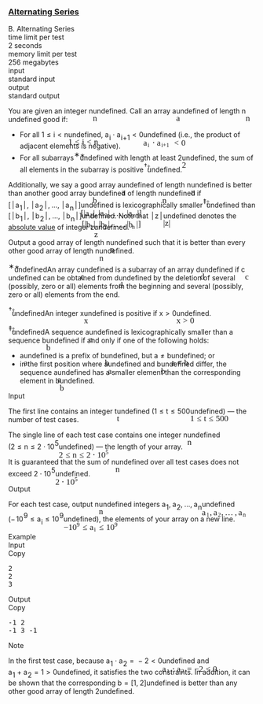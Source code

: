 <h3><a href="https://codeforces.com/contest/2131/problem/B" target="_blank" rel="noopener noreferrer">Alternating Series</a></h3>
<div class="header"><div class="title">B. Alternating Series</div><div class="time-limit"><div class="property-title">time limit per test</div>2 seconds</div><div class="memory-limit"><div class="property-title">memory limit per test</div>256 megabytes</div><div class="input-file input-standard"><div class="property-title">input</div>standard input</div><div class="output-file output-standard"><div class="property-title">output</div>standard output</div></div><div><p>  </p><p>You are given an integer <span class="MathJax_Preview" style="color: inherit;"><span class="MJXp-math" id="MJXp-Span-1"><span class="MJXp-mi MJXp-italic" id="MJXp-Span-2">n</span></span></span><span class="MathJax MathJax_Processed" id="MathJax-Element-1-Frame" tabindex="0" style=""><nobr><span class="math" id="MathJax-Span-1"><span style="display: inline-block; position: relative; width: 0em; height: 0px; font-size: 122%;"><span style="position: absolute;"><span class="mrow" id="MathJax-Span-2"><span class="mi" id="MathJax-Span-3" style="font-family: MathJax_Math-italic;">n</span></span></span></span></span></nobr></span>undefined. Call an array <span class="MathJax_Preview" style="color: inherit;"><span class="MJXp-math" id="MJXp-Span-3"><span class="MJXp-mi MJXp-italic" id="MJXp-Span-4">a</span></span></span><span class="MathJax MathJax_Processed" id="MathJax-Element-2-Frame" tabindex="0" style=""><nobr><span class="math" id="MathJax-Span-4"><span style="display: inline-block; position: relative; width: 0em; height: 0px; font-size: 122%;"><span style="position: absolute;"><span class="mrow" id="MathJax-Span-5"><span class="mi" id="MathJax-Span-6" style="font-family: MathJax_Math-italic;">a</span></span></span></span></span></nobr></span>undefined of length <span class="MathJax_Preview" style="color: inherit;"><span class="MJXp-math" id="MJXp-Span-5"><span class="MJXp-mi MJXp-italic" id="MJXp-Span-6">n</span></span></span><span class="MathJax MathJax_Processed" id="MathJax-Element-3-Frame" tabindex="0" style=""><nobr><span class="math" id="MathJax-Span-7"><span style="display: inline-block; position: relative; width: 0em; height: 0px; font-size: 122%;"><span style="position: absolute;"><span class="mrow" id="MathJax-Span-8"><span class="mi" id="MathJax-Span-9" style="font-family: MathJax_Math-italic;">n</span></span></span></span></span></nobr></span>undefined <span class="tex-font-style-bf">good</span> if:</p><ul> <li> For all <span class="MathJax_Preview" style="color: inherit;"><span class="MJXp-math" id="MJXp-Span-7"><span class="MJXp-mn" id="MJXp-Span-8">1</span><span class="MJXp-mo" id="MJXp-Span-9" style="margin-left: 0.333em; margin-right: 0.333em;">≤</span><span class="MJXp-mi MJXp-italic" id="MJXp-Span-10">i</span><span class="MJXp-mo" id="MJXp-Span-11" style="margin-left: 0.333em; margin-right: 0.333em;">&lt;</span><span class="MJXp-mi MJXp-italic" id="MJXp-Span-12">n</span></span></span><span class="MathJax MathJax_Processed" id="MathJax-Element-4-Frame" tabindex="0" style=""><nobr><span class="math" id="MathJax-Span-10"><span style="display: inline-block; position: relative; width: 0em; height: 0px; font-size: 122%;"><span style="position: absolute;"><span class="mrow" id="MathJax-Span-11"><span class="mn" id="MathJax-Span-12" style="font-family: MathJax_Main;">1</span><span class="mo" id="MathJax-Span-13" style="font-family: MathJax_Main; padding-left: 0.296em;">≤</span><span class="mi" id="MathJax-Span-14" style="font-family: MathJax_Math-italic; padding-left: 0.296em;">i</span><span class="mo" id="MathJax-Span-15" style="font-family: MathJax_Main; padding-left: 0.296em;">&lt;</span><span class="mi" id="MathJax-Span-16" style="font-family: MathJax_Math-italic; padding-left: 0.296em;">n</span></span></span></span></span></nobr></span>undefined, <span class="MathJax_Preview" style="color: inherit;"><span class="MJXp-math" id="MJXp-Span-13"><span class="MJXp-msubsup" id="MJXp-Span-14"><span class="MJXp-mi MJXp-italic" id="MJXp-Span-15" style="margin-right: 0.05em;">a</span><span class="MJXp-mi MJXp-italic MJXp-script" id="MJXp-Span-16" style="vertical-align: -0.4em;">i</span></span><span class="MJXp-mo" id="MJXp-Span-17" style="margin-left: 0.267em; margin-right: 0.267em;">⋅</span><span class="MJXp-msubsup" id="MJXp-Span-18"><span class="MJXp-mi MJXp-italic" id="MJXp-Span-19" style="margin-right: 0.05em;">a</span><span class="MJXp-mrow MJXp-script" id="MJXp-Span-20" style="vertical-align: -0.4em;"><span class="MJXp-mi MJXp-italic" id="MJXp-Span-21">i</span><span class="MJXp-mo" id="MJXp-Span-22">+</span><span class="MJXp-mn" id="MJXp-Span-23">1</span></span></span><span class="MJXp-mo" id="MJXp-Span-24" style="margin-left: 0.333em; margin-right: 0.333em;">&lt;</span><span class="MJXp-mn" id="MJXp-Span-25">0</span></span></span><span class="MathJax MathJax_Processed" id="MathJax-Element-5-Frame" tabindex="0" style=""><nobr><span class="math" id="MathJax-Span-17"><span style="display: inline-block; position: relative; width: 0em; height: 0px; font-size: 122%;"><span style="position: absolute;"><span class="mrow" id="MathJax-Span-18"><span class="msubsup" id="MathJax-Span-19"><span style="display: inline-block; position: relative; width: 0.823em; height: 0px;"><span style="position: absolute; clip: rect(3.34em, 1000.53em, 4.16em, -999.997em); top: -3.978em; left: 0em;"><span class="mi" id="MathJax-Span-20" style="font-family: MathJax_Math-italic;">a</span><span style="display: inline-block; width: 0px; height: 3.984em;"></span></span><span style="position: absolute; top: -3.803em; left: 0.53em;"><span class="mi" id="MathJax-Span-21" style="font-size: 70.7%; font-family: MathJax_Math-italic;">i</span><span style="display: inline-block; width: 0px; height: 3.984em;"></span></span></span></span><span class="mo" id="MathJax-Span-22" style="font-family: MathJax_Main; padding-left: 0.237em;">⋅</span><span class="msubsup" id="MathJax-Span-23" style="padding-left: 0.237em;"><span style="display: inline-block; position: relative; width: 1.759em; height: 0px;"><span style="position: absolute; clip: rect(3.34em, 1000.53em, 4.16em, -999.997em); top: -3.978em; left: 0em;"><span class="mi" id="MathJax-Span-24" style="font-family: MathJax_Math-italic;">a</span><span style="display: inline-block; width: 0px; height: 3.984em;"></span></span><span style="position: absolute; top: -3.803em; left: 0.53em;"><span class="texatom" id="MathJax-Span-25"><span class="mrow" id="MathJax-Span-26"><span class="mi" id="MathJax-Span-27" style="font-size: 70.7%; font-family: MathJax_Math-italic;">i</span><span class="mo" id="MathJax-Span-28" style="font-size: 70.7%; font-family: MathJax_Main;">+</span><span class="mn" id="MathJax-Span-29" style="font-size: 70.7%; font-family: MathJax_Main;">1</span></span></span><span style="display: inline-block; width: 0px; height: 3.984em;"></span></span></span></span><span class="mo" id="MathJax-Span-30" style="font-family: MathJax_Main; padding-left: 0.296em;">&lt;</span><span class="mn" id="MathJax-Span-31" style="font-family: MathJax_Main; padding-left: 0.296em;">0</span></span></span></span></span></nobr></span>undefined (i.e., the product of adjacent elements is negative). </li><li> For all subarrays<span class="MathJax_Preview" style="color: inherit;"><span class="MJXp-math" id="MJXp-Span-26"><span class="MJXp-msubsup" id="MJXp-Span-27"><span class="MJXp-mi" id="MJXp-Span-28" style="margin-right: 0.05em;"></span><span class="MJXp-mrow MJXp-script" id="MJXp-Span-29" style="vertical-align: 0.5em;"><span class="MJXp-mtext" id="MJXp-Span-30">∗</span></span></span></span></span><span class="MathJax MathJax_Processed" id="MathJax-Element-6-Frame" tabindex="0" style=""><nobr><span class="math" id="MathJax-Span-32"><span style="display: inline-block; position: relative; width: 0em; height: 0px; font-size: 122%;"><span style="position: absolute;"><span class="mrow" id="MathJax-Span-33"><span class="msubsup" id="MathJax-Span-34"><span style="display: inline-block; position: relative; width: 0.413em; height: 0px;"><span style="position: absolute; clip: rect(3.809em, 1000em, 4.16em, -999.997em); top: -3.978em; left: 0em;"><span class="mi" id="MathJax-Span-35"></span><span style="display: inline-block; width: 0px; height: 3.984em;"></span></span><span style="position: absolute; top: -4.33em; left: 0em;"><span class="texatom" id="MathJax-Span-36"><span class="mrow" id="MathJax-Span-37"><span class="mtext" id="MathJax-Span-38" style="font-size: 70.7%; font-family: MathJax_Main;">∗</span></span></span><span style="display: inline-block; width: 0px; height: 3.984em;"></span></span></span></span></span></span></span></span></nobr></span>undefined with length at least <span class="MathJax_Preview" style="color: inherit;"><span class="MJXp-math" id="MJXp-Span-31"><span class="MJXp-mn" id="MJXp-Span-32">2</span></span></span><span class="MathJax MathJax_Processed" id="MathJax-Element-7-Frame" tabindex="0" style=""><nobr><span class="math" id="MathJax-Span-39"><span style="display: inline-block; position: relative; width: 0em; height: 0px; font-size: 122%;"><span style="position: absolute;"><span class="mrow" id="MathJax-Span-40"><span class="mn" id="MathJax-Span-41" style="font-family: MathJax_Main;">2</span></span></span></span></span></nobr></span>undefined, the sum of all elements in the subarray is positive<span class="MathJax_Preview" style="color: inherit;"><span class="MJXp-math" id="MJXp-Span-33"><span class="MJXp-msubsup" id="MJXp-Span-34"><span class="MJXp-mi" id="MJXp-Span-35" style="margin-right: 0.05em;"></span><span class="MJXp-mrow MJXp-script" id="MJXp-Span-36" style="vertical-align: 0.5em;"><span class="MJXp-mtext" id="MJXp-Span-37">†</span></span></span></span></span><span class="MathJax MathJax_Processed" id="MathJax-Element-8-Frame" tabindex="0" style=""><nobr><span class="math" id="MathJax-Span-42"><span style="display: inline-block; position: relative; width: 0em; height: 0px; font-size: 122%;"><span style="position: absolute;"><span class="mrow" id="MathJax-Span-43"><span class="msubsup" id="MathJax-Span-44"><span style="display: inline-block; position: relative; width: 0.413em; height: 0px;"><span style="position: absolute; clip: rect(3.809em, 1000em, 4.16em, -999.997em); top: -3.978em; left: 0em;"><span class="mi" id="MathJax-Span-45"></span><span style="display: inline-block; width: 0px; height: 3.984em;"></span></span><span style="position: absolute; top: -4.33em; left: 0em;"><span class="texatom" id="MathJax-Span-46"><span class="mrow" id="MathJax-Span-47"><span class="mtext" id="MathJax-Span-48" style="font-size: 70.7%; font-family: MathJax_Main;">†</span></span></span><span style="display: inline-block; width: 0px; height: 3.984em;"></span></span></span></span></span></span></span></span></nobr></span>undefined. </li></ul><p>Additionally, we say a good array <span class="MathJax_Preview" style="color: inherit;"><span class="MJXp-math" id="MJXp-Span-38"><span class="MJXp-mi MJXp-italic" id="MJXp-Span-39">a</span></span></span><span class="MathJax MathJax_Processed" id="MathJax-Element-9-Frame" tabindex="0" style=""><nobr><span class="math" id="MathJax-Span-49"><span style="display: inline-block; position: relative; width: 0em; height: 0px; font-size: 122%;"><span style="position: absolute;"><span class="mrow" id="MathJax-Span-50"><span class="mi" id="MathJax-Span-51" style="font-family: MathJax_Math-italic;">a</span></span></span></span></span></nobr></span>undefined of length <span class="MathJax_Preview" style="color: inherit;"><span class="MJXp-math" id="MJXp-Span-40"><span class="MJXp-mi MJXp-italic" id="MJXp-Span-41">n</span></span></span><span class="MathJax MathJax_Processed" id="MathJax-Element-10-Frame" tabindex="0" style=""><nobr><span class="math" id="MathJax-Span-52"><span style="display: inline-block; position: relative; width: 0em; height: 0px; font-size: 122%;"><span style="position: absolute;"><span class="mrow" id="MathJax-Span-53"><span class="mi" id="MathJax-Span-54" style="font-family: MathJax_Math-italic;">n</span></span></span></span></span></nobr></span>undefined is <span class="tex-font-style-bf">better</span> than another good array <span class="MathJax_Preview" style="color: inherit;"><span class="MJXp-math" id="MJXp-Span-42"><span class="MJXp-mi MJXp-italic" id="MJXp-Span-43">b</span></span></span><span class="MathJax MathJax_Processed" id="MathJax-Element-11-Frame" tabindex="0" style=""><nobr><span class="math" id="MathJax-Span-55"><span style="display: inline-block; position: relative; width: 0em; height: 0px; font-size: 122%;"><span style="position: absolute;"><span class="mrow" id="MathJax-Span-56"><span class="mi" id="MathJax-Span-57" style="font-family: MathJax_Math-italic;">b</span></span></span></span></span></nobr></span>undefined of length <span class="MathJax_Preview" style="color: inherit;"><span class="MJXp-math" id="MJXp-Span-44"><span class="MJXp-mi MJXp-italic" id="MJXp-Span-45">n</span></span></span><span class="MathJax MathJax_Processed" id="MathJax-Element-12-Frame" tabindex="0" style=""><nobr><span class="math" id="MathJax-Span-58"><span style="display: inline-block; position: relative; width: 0em; height: 0px; font-size: 122%;"><span style="position: absolute;"><span class="mrow" id="MathJax-Span-59"><span class="mi" id="MathJax-Span-60" style="font-family: MathJax_Math-italic;">n</span></span></span></span></span></nobr></span>undefined if <span class="MathJax_Preview" style="color: inherit;"><span class="MJXp-math" id="MJXp-Span-46"><span class="MJXp-mo" id="MJXp-Span-47" style="margin-left: 0em; margin-right: 0em;">[</span><span class="MJXp-mrow" id="MJXp-Span-48"><span class="MJXp-mo" id="MJXp-Span-49" style="margin-left: 0.167em; margin-right: 0.167em;">|</span></span><span class="MJXp-msubsup" id="MJXp-Span-50"><span class="MJXp-mi MJXp-italic" id="MJXp-Span-51" style="margin-right: 0.05em;">a</span><span class="MJXp-mn MJXp-script" id="MJXp-Span-52" style="vertical-align: -0.4em;">1</span></span><span class="MJXp-mrow" id="MJXp-Span-53"><span class="MJXp-mo" id="MJXp-Span-54" style="margin-left: 0.167em; margin-right: 0.167em;">|</span></span><span class="MJXp-mo" id="MJXp-Span-55" style="margin-left: 0em; margin-right: 0.222em;">,</span><span class="MJXp-mrow" id="MJXp-Span-56"><span class="MJXp-mo" id="MJXp-Span-57" style="margin-left: 0.167em; margin-right: 0.167em;">|</span></span><span class="MJXp-msubsup" id="MJXp-Span-58"><span class="MJXp-mi MJXp-italic" id="MJXp-Span-59" style="margin-right: 0.05em;">a</span><span class="MJXp-mn MJXp-script" id="MJXp-Span-60" style="vertical-align: -0.4em;">2</span></span><span class="MJXp-mrow" id="MJXp-Span-61"><span class="MJXp-mo" id="MJXp-Span-62" style="margin-left: 0.167em; margin-right: 0.167em;">|</span></span><span class="MJXp-mo" id="MJXp-Span-63" style="margin-left: 0em; margin-right: 0.222em;">,</span><span class="MJXp-mo" id="MJXp-Span-64" style="margin-left: 0em; margin-right: 0em;">…</span><span class="MJXp-mo" id="MJXp-Span-65" style="margin-left: 0em; margin-right: 0.222em;">,</span><span class="MJXp-mrow" id="MJXp-Span-66"><span class="MJXp-mo" id="MJXp-Span-67" style="margin-left: 0.167em; margin-right: 0.167em;">|</span></span><span class="MJXp-msubsup" id="MJXp-Span-68"><span class="MJXp-mi MJXp-italic" id="MJXp-Span-69" style="margin-right: 0.05em;">a</span><span class="MJXp-mi MJXp-italic MJXp-script" id="MJXp-Span-70" style="vertical-align: -0.4em;">n</span></span><span class="MJXp-mrow" id="MJXp-Span-71"><span class="MJXp-mo" id="MJXp-Span-72" style="margin-left: 0.167em; margin-right: 0.167em;">|</span></span><span class="MJXp-mo" id="MJXp-Span-73" style="margin-left: 0em; margin-right: 0em;">]</span></span></span><span class="MathJax MathJax_Processed" id="MathJax-Element-13-Frame" tabindex="0" style=""><nobr><span class="math" id="MathJax-Span-61"><span style="display: inline-block; position: relative; width: 0em; height: 0px; font-size: 122%;"><span style="position: absolute;"><span class="mrow" id="MathJax-Span-62"><span class="mo" id="MathJax-Span-63" style="font-family: MathJax_Main;">[</span><span class="texatom" id="MathJax-Span-64"><span class="mrow" id="MathJax-Span-65"><span class="mo" id="MathJax-Span-66" style="font-family: MathJax_Main;">|</span></span></span><span class="msubsup" id="MathJax-Span-67"><span style="display: inline-block; position: relative; width: 0.94em; height: 0px;"><span style="position: absolute; clip: rect(3.34em, 1000.53em, 4.16em, -999.997em); top: -3.978em; left: 0em;"><span class="mi" id="MathJax-Span-68" style="font-family: MathJax_Math-italic;">a</span><span style="display: inline-block; width: 0px; height: 3.984em;"></span></span><span style="position: absolute; top: -3.803em; left: 0.53em;"><span class="mn" id="MathJax-Span-69" style="font-size: 70.7%; font-family: MathJax_Main;">1</span><span style="display: inline-block; width: 0px; height: 3.984em;"></span></span></span></span><span class="texatom" id="MathJax-Span-70"><span class="mrow" id="MathJax-Span-71"><span class="mo" id="MathJax-Span-72" style="font-family: MathJax_Main;">|</span></span></span><span class="mo" id="MathJax-Span-73" style="font-family: MathJax_Main;">,</span><span class="texatom" id="MathJax-Span-74" style="padding-left: 0.179em;"><span class="mrow" id="MathJax-Span-75"><span class="mo" id="MathJax-Span-76" style="font-family: MathJax_Main;">|</span></span></span><span class="msubsup" id="MathJax-Span-77"><span style="display: inline-block; position: relative; width: 0.94em; height: 0px;"><span style="position: absolute; clip: rect(3.34em, 1000.53em, 4.16em, -999.997em); top: -3.978em; left: 0em;"><span class="mi" id="MathJax-Span-78" style="font-family: MathJax_Math-italic;">a</span><span style="display: inline-block; width: 0px; height: 3.984em;"></span></span><span style="position: absolute; top: -3.803em; left: 0.53em;"><span class="mn" id="MathJax-Span-79" style="font-size: 70.7%; font-family: MathJax_Main;">2</span><span style="display: inline-block; width: 0px; height: 3.984em;"></span></span></span></span><span class="texatom" id="MathJax-Span-80"><span class="mrow" id="MathJax-Span-81"><span class="mo" id="MathJax-Span-82" style="font-family: MathJax_Main;">|</span></span></span><span class="mo" id="MathJax-Span-83" style="font-family: MathJax_Main;">,</span><span class="mo" id="MathJax-Span-84" style="font-family: MathJax_Main; padding-left: 0.179em;">…</span><span class="mo" id="MathJax-Span-85" style="font-family: MathJax_Main; padding-left: 0.179em;">,</span><span class="texatom" id="MathJax-Span-86" style="padding-left: 0.179em;"><span class="mrow" id="MathJax-Span-87"><span class="mo" id="MathJax-Span-88" style="font-family: MathJax_Main;">|</span></span></span><span class="msubsup" id="MathJax-Span-89"><span style="display: inline-block; position: relative; width: 1.057em; height: 0px;"><span style="position: absolute; clip: rect(3.34em, 1000.53em, 4.16em, -999.997em); top: -3.978em; left: 0em;"><span class="mi" id="MathJax-Span-90" style="font-family: MathJax_Math-italic;">a</span><span style="display: inline-block; width: 0px; height: 3.984em;"></span></span><span style="position: absolute; top: -3.803em; left: 0.53em;"><span class="mi" id="MathJax-Span-91" style="font-size: 70.7%; font-family: MathJax_Math-italic;">n</span><span style="display: inline-block; width: 0px; height: 3.984em;"></span></span></span></span><span class="texatom" id="MathJax-Span-92"><span class="mrow" id="MathJax-Span-93"><span class="mo" id="MathJax-Span-94" style="font-family: MathJax_Main;">|</span></span></span><span class="mo" id="MathJax-Span-95" style="font-family: MathJax_Main;">]</span></span></span></span></span></nobr></span>undefined is lexicographically smaller<span class="MathJax_Preview" style="color: inherit;"><span class="MJXp-math" id="MJXp-Span-74"><span class="MJXp-msubsup" id="MJXp-Span-75"><span class="MJXp-mi" id="MJXp-Span-76" style="margin-right: 0.05em;"></span><span class="MJXp-mrow MJXp-script" id="MJXp-Span-77" style="vertical-align: 0.5em;"><span class="MJXp-mtext" id="MJXp-Span-78">‡</span></span></span></span></span><span class="MathJax MathJax_Processed" id="MathJax-Element-14-Frame" tabindex="0" style=""><nobr><span class="math" id="MathJax-Span-96"><span style="display: inline-block; position: relative; width: 0em; height: 0px; font-size: 122%;"><span style="position: absolute;"><span class="mrow" id="MathJax-Span-97"><span class="msubsup" id="MathJax-Span-98"><span style="display: inline-block; position: relative; width: 0.413em; height: 0px;"><span style="position: absolute; clip: rect(3.809em, 1000em, 4.16em, -999.997em); top: -3.978em; left: 0em;"><span class="mi" id="MathJax-Span-99"></span><span style="display: inline-block; width: 0px; height: 3.984em;"></span></span><span style="position: absolute; top: -4.33em; left: 0em;"><span class="texatom" id="MathJax-Span-100"><span class="mrow" id="MathJax-Span-101"><span class="mtext" id="MathJax-Span-102" style="font-size: 70.7%; font-family: MathJax_Main;">‡</span></span></span><span style="display: inline-block; width: 0px; height: 3.984em;"></span></span></span></span></span></span></span></span></nobr></span>undefined than <span class="MathJax_Preview" style="color: inherit;"><span class="MJXp-math" id="MJXp-Span-79"><span class="MJXp-mo" id="MJXp-Span-80" style="margin-left: 0em; margin-right: 0em;">[</span><span class="MJXp-mrow" id="MJXp-Span-81"><span class="MJXp-mo" id="MJXp-Span-82" style="margin-left: 0.167em; margin-right: 0.167em;">|</span></span><span class="MJXp-msubsup" id="MJXp-Span-83"><span class="MJXp-mi MJXp-italic" id="MJXp-Span-84" style="margin-right: 0.05em;">b</span><span class="MJXp-mn MJXp-script" id="MJXp-Span-85" style="vertical-align: -0.4em;">1</span></span><span class="MJXp-mrow" id="MJXp-Span-86"><span class="MJXp-mo" id="MJXp-Span-87" style="margin-left: 0.167em; margin-right: 0.167em;">|</span></span><span class="MJXp-mo" id="MJXp-Span-88" style="margin-left: 0em; margin-right: 0.222em;">,</span><span class="MJXp-mrow" id="MJXp-Span-89"><span class="MJXp-mo" id="MJXp-Span-90" style="margin-left: 0.167em; margin-right: 0.167em;">|</span></span><span class="MJXp-msubsup" id="MJXp-Span-91"><span class="MJXp-mi MJXp-italic" id="MJXp-Span-92" style="margin-right: 0.05em;">b</span><span class="MJXp-mn MJXp-script" id="MJXp-Span-93" style="vertical-align: -0.4em;">2</span></span><span class="MJXp-mrow" id="MJXp-Span-94"><span class="MJXp-mo" id="MJXp-Span-95" style="margin-left: 0.167em; margin-right: 0.167em;">|</span></span><span class="MJXp-mo" id="MJXp-Span-96" style="margin-left: 0em; margin-right: 0.222em;">,</span><span class="MJXp-mo" id="MJXp-Span-97" style="margin-left: 0em; margin-right: 0em;">…</span><span class="MJXp-mo" id="MJXp-Span-98" style="margin-left: 0em; margin-right: 0.222em;">,</span><span class="MJXp-mrow" id="MJXp-Span-99"><span class="MJXp-mo" id="MJXp-Span-100" style="margin-left: 0.167em; margin-right: 0.167em;">|</span></span><span class="MJXp-msubsup" id="MJXp-Span-101"><span class="MJXp-mi MJXp-italic" id="MJXp-Span-102" style="margin-right: 0.05em;">b</span><span class="MJXp-mi MJXp-italic MJXp-script" id="MJXp-Span-103" style="vertical-align: -0.4em;">n</span></span><span class="MJXp-mrow" id="MJXp-Span-104"><span class="MJXp-mo" id="MJXp-Span-105" style="margin-left: 0.167em; margin-right: 0.167em;">|</span></span><span class="MJXp-mo" id="MJXp-Span-106" style="margin-left: 0em; margin-right: 0em;">]</span></span></span><span class="MathJax MathJax_Processed" id="MathJax-Element-15-Frame" tabindex="0" style=""><nobr><span class="math" id="MathJax-Span-103"><span style="display: inline-block; position: relative; width: 0em; height: 0px; font-size: 122%;"><span style="position: absolute;"><span class="mrow" id="MathJax-Span-104"><span class="mo" id="MathJax-Span-105" style="font-family: MathJax_Main;">[</span><span class="texatom" id="MathJax-Span-106"><span class="mrow" id="MathJax-Span-107"><span class="mo" id="MathJax-Span-108" style="font-family: MathJax_Main;">|</span></span></span><span class="msubsup" id="MathJax-Span-109"><span style="display: inline-block; position: relative; width: 0.881em; height: 0px;"><span style="position: absolute; clip: rect(3.106em, 1000.41em, 4.16em, -999.997em); top: -3.978em; left: 0em;"><span class="mi" id="MathJax-Span-110" style="font-family: MathJax_Math-italic;">b</span><span style="display: inline-block; width: 0px; height: 3.984em;"></span></span><span style="position: absolute; top: -3.803em; left: 0.413em;"><span class="mn" id="MathJax-Span-111" style="font-size: 70.7%; font-family: MathJax_Main;">1</span><span style="display: inline-block; width: 0px; height: 3.984em;"></span></span></span></span><span class="texatom" id="MathJax-Span-112"><span class="mrow" id="MathJax-Span-113"><span class="mo" id="MathJax-Span-114" style="font-family: MathJax_Main;">|</span></span></span><span class="mo" id="MathJax-Span-115" style="font-family: MathJax_Main;">,</span><span class="texatom" id="MathJax-Span-116" style="padding-left: 0.179em;"><span class="mrow" id="MathJax-Span-117"><span class="mo" id="MathJax-Span-118" style="font-family: MathJax_Main;">|</span></span></span><span class="msubsup" id="MathJax-Span-119"><span style="display: inline-block; position: relative; width: 0.881em; height: 0px;"><span style="position: absolute; clip: rect(3.106em, 1000.41em, 4.16em, -999.997em); top: -3.978em; left: 0em;"><span class="mi" id="MathJax-Span-120" style="font-family: MathJax_Math-italic;">b</span><span style="display: inline-block; width: 0px; height: 3.984em;"></span></span><span style="position: absolute; top: -3.803em; left: 0.413em;"><span class="mn" id="MathJax-Span-121" style="font-size: 70.7%; font-family: MathJax_Main;">2</span><span style="display: inline-block; width: 0px; height: 3.984em;"></span></span></span></span><span class="texatom" id="MathJax-Span-122"><span class="mrow" id="MathJax-Span-123"><span class="mo" id="MathJax-Span-124" style="font-family: MathJax_Main;">|</span></span></span><span class="mo" id="MathJax-Span-125" style="font-family: MathJax_Main;">,</span><span class="mo" id="MathJax-Span-126" style="font-family: MathJax_Main; padding-left: 0.179em;">…</span><span class="mo" id="MathJax-Span-127" style="font-family: MathJax_Main; padding-left: 0.179em;">,</span><span class="texatom" id="MathJax-Span-128" style="padding-left: 0.179em;"><span class="mrow" id="MathJax-Span-129"><span class="mo" id="MathJax-Span-130" style="font-family: MathJax_Main;">|</span></span></span><span class="msubsup" id="MathJax-Span-131"><span style="display: inline-block; position: relative; width: 0.94em; height: 0px;"><span style="position: absolute; clip: rect(3.106em, 1000.41em, 4.16em, -999.997em); top: -3.978em; left: 0em;"><span class="mi" id="MathJax-Span-132" style="font-family: MathJax_Math-italic;">b</span><span style="display: inline-block; width: 0px; height: 3.984em;"></span></span><span style="position: absolute; top: -3.803em; left: 0.413em;"><span class="mi" id="MathJax-Span-133" style="font-size: 70.7%; font-family: MathJax_Math-italic;">n</span><span style="display: inline-block; width: 0px; height: 3.984em;"></span></span></span></span><span class="texatom" id="MathJax-Span-134"><span class="mrow" id="MathJax-Span-135"><span class="mo" id="MathJax-Span-136" style="font-family: MathJax_Main;">|</span></span></span><span class="mo" id="MathJax-Span-137" style="font-family: MathJax_Main;">]</span></span></span></span></span></nobr></span>undefined. Note that <span class="MathJax_Preview" style="color: inherit;"><span class="MJXp-math" id="MJXp-Span-107"><span class="MJXp-mrow" id="MJXp-Span-108"><span class="MJXp-mo" id="MJXp-Span-109" style="margin-left: 0.167em; margin-right: 0.167em;">|</span></span><span class="MJXp-mi MJXp-italic" id="MJXp-Span-110">z</span><span class="MJXp-mrow" id="MJXp-Span-111"><span class="MJXp-mo" id="MJXp-Span-112" style="margin-left: 0.167em; margin-right: 0.167em;">|</span></span></span></span><span class="MathJax MathJax_Processed" id="MathJax-Element-16-Frame" tabindex="0" style=""><nobr><span class="math" id="MathJax-Span-138"><span style="display: inline-block; position: relative; width: 0em; height: 0px; font-size: 122%;"><span style="position: absolute;"><span class="mrow" id="MathJax-Span-139"><span class="texatom" id="MathJax-Span-140"><span class="mrow" id="MathJax-Span-141"><span class="mo" id="MathJax-Span-142" style="font-family: MathJax_Main;">|</span></span></span><span class="mi" id="MathJax-Span-143" style="font-family: MathJax_Math-italic;">z<span style="display: inline-block; overflow: hidden; height: 1px; width: 0.003em;"></span></span><span class="texatom" id="MathJax-Span-144"><span class="mrow" id="MathJax-Span-145"><span class="mo" id="MathJax-Span-146" style="font-family: MathJax_Main;">|</span></span></span></span></span></span></span></nobr></span>undefined denotes the <a href="https://en.wikipedia.org/wiki/Absolute_value">absolute value</a> of integer <span class="MathJax_Preview" style="color: inherit;"><span class="MJXp-math" id="MJXp-Span-113"><span class="MJXp-mi MJXp-italic" id="MJXp-Span-114">z</span></span></span><span class="MathJax MathJax_Processed" id="MathJax-Element-17-Frame" tabindex="0" style=""><nobr><span class="math" id="MathJax-Span-147"><span style="display: inline-block; position: relative; width: 0em; height: 0px; font-size: 122%;"><span style="position: absolute;"><span class="mrow" id="MathJax-Span-148"><span class="mi" id="MathJax-Span-149" style="font-family: MathJax_Math-italic;">z<span style="display: inline-block; overflow: hidden; height: 1px; width: 0.003em;"></span></span></span></span></span></span></nobr></span>undefined.</p><p>Output a good array of length <span class="MathJax_Preview" style="color: inherit;"><span class="MJXp-math" id="MJXp-Span-115"><span class="MJXp-mi MJXp-italic" id="MJXp-Span-116">n</span></span></span><span class="MathJax MathJax_Processed" id="MathJax-Element-18-Frame" tabindex="0" style=""><nobr><span class="math" id="MathJax-Span-150"><span style="display: inline-block; position: relative; width: 0em; height: 0px; font-size: 122%;"><span style="position: absolute;"><span class="mrow" id="MathJax-Span-151"><span class="mi" id="MathJax-Span-152" style="font-family: MathJax_Math-italic;">n</span></span></span></span></span></nobr></span>undefined such that it is better than every other good array of length <span class="MathJax_Preview" style="color: inherit;"><span class="MJXp-math" id="MJXp-Span-117"><span class="MJXp-mi MJXp-italic" id="MJXp-Span-118">n</span></span></span><span class="MathJax MathJax_Processed" id="MathJax-Element-19-Frame" tabindex="0" style=""><nobr><span class="math" id="MathJax-Span-153"><span style="display: inline-block; position: relative; width: 0em; height: 0px; font-size: 122%;"><span style="position: absolute;"><span class="mrow" id="MathJax-Span-154"><span class="mi" id="MathJax-Span-155" style="font-family: MathJax_Math-italic;">n</span></span></span></span></span></nobr></span>undefined.</p><div class="statement-footnote"><p><span class="MathJax_Preview" style="color: inherit;"><span class="MJXp-math" id="MJXp-Span-119"><span class="MJXp-msubsup" id="MJXp-Span-120"><span class="MJXp-mi" id="MJXp-Span-121" style="margin-right: 0.05em;"></span><span class="MJXp-mrow MJXp-script" id="MJXp-Span-122" style="vertical-align: 0.5em;"><span class="MJXp-mtext" id="MJXp-Span-123">∗</span></span></span></span></span><span class="MathJax MathJax_Processed" id="MathJax-Element-20-Frame" tabindex="0" style=""><nobr><span class="math" id="MathJax-Span-156"><span style="display: inline-block; position: relative; width: 0em; height: 0px; font-size: 122%;"><span style="position: absolute;"><span class="mrow" id="MathJax-Span-157"><span class="msubsup" id="MathJax-Span-158"><span style="display: inline-block; position: relative; width: 0.417em; height: 0px;"><span style="position: absolute; clip: rect(3.792em, 1000em, 4.205em, -999.997em); top: -3.992em; left: 0em;"><span class="mi" id="MathJax-Span-159"></span><span style="display: inline-block; width: 0px; height: 3.998em;"></span></span><span style="position: absolute; top: -4.336em; left: 0em;"><span class="texatom" id="MathJax-Span-160"><span class="mrow" id="MathJax-Span-161"><span class="mtext" id="MathJax-Span-162" style="font-size: 70.7%; font-family: MathJax_Main;">∗</span></span></span><span style="display: inline-block; width: 0px; height: 3.998em;"></span></span></span></span></span></span></span></span></nobr></span>undefinedAn array <span class="MathJax_Preview" style="color: inherit;"><span class="MJXp-math" id="MJXp-Span-124"><span class="MJXp-mi MJXp-italic" id="MJXp-Span-125">c</span></span></span><span class="MathJax MathJax_Processed" id="MathJax-Element-21-Frame" tabindex="0" style=""><nobr><span class="math" id="MathJax-Span-163"><span style="display: inline-block; position: relative; width: 0em; height: 0px; font-size: 122%;"><span style="position: absolute;"><span class="mrow" id="MathJax-Span-164"><span class="mi" id="MathJax-Span-165" style="font-family: MathJax_Math-italic;">c</span></span></span></span></span></nobr></span>undefined is a subarray of an array <span class="MathJax_Preview" style="color: inherit;"><span class="MJXp-math" id="MJXp-Span-126"><span class="MJXp-mi MJXp-italic" id="MJXp-Span-127">d</span></span></span><span class="MathJax MathJax_Processed" id="MathJax-Element-22-Frame" tabindex="0" style=""><nobr><span class="math" id="MathJax-Span-166"><span style="display: inline-block; position: relative; width: 0em; height: 0px; font-size: 122%;"><span style="position: absolute;"><span class="mrow" id="MathJax-Span-167"><span class="mi" id="MathJax-Span-168" style="font-family: MathJax_Math-italic;">d<span style="display: inline-block; overflow: hidden; height: 1px; width: 0.003em;"></span></span></span></span></span></span></nobr></span>undefined if <span class="MathJax_Preview" style="color: inherit;"><span class="MJXp-math" id="MJXp-Span-128"><span class="MJXp-mi MJXp-italic" id="MJXp-Span-129">c</span></span></span><span class="MathJax MathJax_Processed" id="MathJax-Element-23-Frame" tabindex="0" style=""><nobr><span class="math" id="MathJax-Span-169"><span style="display: inline-block; position: relative; width: 0em; height: 0px; font-size: 122%;"><span style="position: absolute;"><span class="mrow" id="MathJax-Span-170"><span class="mi" id="MathJax-Span-171" style="font-family: MathJax_Math-italic;">c</span></span></span></span></span></nobr></span>undefined can be obtained from <span class="MathJax_Preview" style="color: inherit;"><span class="MJXp-math" id="MJXp-Span-130"><span class="MJXp-mi MJXp-italic" id="MJXp-Span-131">d</span></span></span><span class="MathJax MathJax_Processed" id="MathJax-Element-24-Frame" tabindex="0" style=""><nobr><span class="math" id="MathJax-Span-172"><span style="display: inline-block; position: relative; width: 0em; height: 0px; font-size: 122%;"><span style="position: absolute;"><span class="mrow" id="MathJax-Span-173"><span class="mi" id="MathJax-Span-174" style="font-family: MathJax_Math-italic;">d<span style="display: inline-block; overflow: hidden; height: 1px; width: 0.003em;"></span></span></span></span></span></span></nobr></span>undefined by the deletion of several (possibly, zero or all) elements from the beginning and several (possibly, zero or all) elements from the end. </p><p><span class="MathJax_Preview" style="color: inherit;"><span class="MJXp-math" id="MJXp-Span-132"><span class="MJXp-msubsup" id="MJXp-Span-133"><span class="MJXp-mi" id="MJXp-Span-134" style="margin-right: 0.05em;"></span><span class="MJXp-mrow MJXp-script" id="MJXp-Span-135" style="vertical-align: 0.5em;"><span class="MJXp-mtext" id="MJXp-Span-136">†</span></span></span></span></span><span class="MathJax MathJax_Processed" id="MathJax-Element-25-Frame" tabindex="0" style=""><nobr><span class="math" id="MathJax-Span-175"><span style="display: inline-block; position: relative; width: 0em; height: 0px; font-size: 122%;"><span style="position: absolute;"><span class="mrow" id="MathJax-Span-176"><span class="msubsup" id="MathJax-Span-177"><span style="display: inline-block; position: relative; width: 0.417em; height: 0px;"><span style="position: absolute; clip: rect(3.792em, 1000em, 4.205em, -999.997em); top: -3.992em; left: 0em;"><span class="mi" id="MathJax-Span-178"></span><span style="display: inline-block; width: 0px; height: 3.998em;"></span></span><span style="position: absolute; top: -4.336em; left: 0em;"><span class="texatom" id="MathJax-Span-179"><span class="mrow" id="MathJax-Span-180"><span class="mtext" id="MathJax-Span-181" style="font-size: 70.7%; font-family: MathJax_Main;">†</span></span></span><span style="display: inline-block; width: 0px; height: 3.998em;"></span></span></span></span></span></span></span></span></nobr></span>undefinedAn integer <span class="MathJax_Preview" style="color: inherit;"><span class="MJXp-math" id="MJXp-Span-137"><span class="MJXp-mi MJXp-italic" id="MJXp-Span-138">x</span></span></span><span class="MathJax MathJax_Processed" id="MathJax-Element-26-Frame" tabindex="0" style=""><nobr><span class="math" id="MathJax-Span-182"><span style="display: inline-block; position: relative; width: 0em; height: 0px; font-size: 122%;"><span style="position: absolute;"><span class="mrow" id="MathJax-Span-183"><span class="mi" id="MathJax-Span-184" style="font-family: MathJax_Math-italic;">x</span></span></span></span></span></nobr></span>undefined is positive if <span class="MathJax_Preview" style="color: inherit;"><span class="MJXp-math" id="MJXp-Span-139"><span class="MJXp-mi MJXp-italic" id="MJXp-Span-140">x</span><span class="MJXp-mo" id="MJXp-Span-141" style="margin-left: 0.333em; margin-right: 0.333em;">&gt;</span><span class="MJXp-mn" id="MJXp-Span-142">0</span></span></span><span class="MathJax MathJax_Processed" id="MathJax-Element-27-Frame" tabindex="0" style=""><nobr><span class="math" id="MathJax-Span-185"><span style="display: inline-block; position: relative; width: 0em; height: 0px; font-size: 122%;"><span style="position: absolute;"><span class="mrow" id="MathJax-Span-186"><span class="mi" id="MathJax-Span-187" style="font-family: MathJax_Math-italic;">x</span><span class="mo" id="MathJax-Span-188" style="font-family: MathJax_Main; padding-left: 0.279em;">&gt;</span><span class="mn" id="MathJax-Span-189" style="font-family: MathJax_Main; padding-left: 0.279em;">0</span></span></span></span></span></nobr></span>undefined.</p><p><span class="MathJax_Preview" style="color: inherit;"><span class="MJXp-math" id="MJXp-Span-143"><span class="MJXp-msubsup" id="MJXp-Span-144"><span class="MJXp-mi" id="MJXp-Span-145" style="margin-right: 0.05em;"></span><span class="MJXp-mrow MJXp-script" id="MJXp-Span-146" style="vertical-align: 0.5em;"><span class="MJXp-mtext" id="MJXp-Span-147">‡</span></span></span></span></span><span class="MathJax MathJax_Processed" id="MathJax-Element-28-Frame" tabindex="0" style=""><nobr><span class="math" id="MathJax-Span-190"><span style="display: inline-block; position: relative; width: 0em; height: 0px; font-size: 122%;"><span style="position: absolute;"><span class="mrow" id="MathJax-Span-191"><span class="msubsup" id="MathJax-Span-192"><span style="display: inline-block; position: relative; width: 0.417em; height: 0px;"><span style="position: absolute; clip: rect(3.792em, 1000em, 4.205em, -999.997em); top: -3.992em; left: 0em;"><span class="mi" id="MathJax-Span-193"></span><span style="display: inline-block; width: 0px; height: 3.998em;"></span></span><span style="position: absolute; top: -4.336em; left: 0em;"><span class="texatom" id="MathJax-Span-194"><span class="mrow" id="MathJax-Span-195"><span class="mtext" id="MathJax-Span-196" style="font-size: 70.7%; font-family: MathJax_Main;">‡</span></span></span><span style="display: inline-block; width: 0px; height: 3.998em;"></span></span></span></span></span></span></span></span></nobr></span>undefinedA sequence <span class="MathJax_Preview" style="color: inherit;"><span class="MJXp-math" id="MJXp-Span-148"><span class="MJXp-mi MJXp-italic" id="MJXp-Span-149">a</span></span></span><span class="MathJax MathJax_Processed" id="MathJax-Element-29-Frame" tabindex="0" style=""><nobr><span class="math" id="MathJax-Span-197"><span style="display: inline-block; position: relative; width: 0em; height: 0px; font-size: 122%;"><span style="position: absolute;"><span class="mrow" id="MathJax-Span-198"><span class="mi" id="MathJax-Span-199" style="font-family: MathJax_Math-italic;">a</span></span></span></span></span></nobr></span>undefined is lexicographically smaller than a sequence <span class="MathJax_Preview" style="color: inherit;"><span class="MJXp-math" id="MJXp-Span-150"><span class="MJXp-mi MJXp-italic" id="MJXp-Span-151">b</span></span></span><span class="MathJax MathJax_Processed" id="MathJax-Element-30-Frame" tabindex="0" style=""><nobr><span class="math" id="MathJax-Span-200"><span style="display: inline-block; position: relative; width: 0em; height: 0px; font-size: 122%;"><span style="position: absolute;"><span class="mrow" id="MathJax-Span-201"><span class="mi" id="MathJax-Span-202" style="font-family: MathJax_Math-italic;">b</span></span></span></span></span></nobr></span>undefined if and only if one of the following holds: </p><ul> <li> <span class="MathJax_Preview" style="color: inherit;"><span class="MJXp-math" id="MJXp-Span-152"><span class="MJXp-mi MJXp-italic" id="MJXp-Span-153">a</span></span></span><span class="MathJax MathJax_Processed" id="MathJax-Element-31-Frame" tabindex="0" style=""><nobr><span class="math" id="MathJax-Span-203"><span style="display: inline-block; position: relative; width: 0em; height: 0px; font-size: 122%;"><span style="position: absolute;"><span class="mrow" id="MathJax-Span-204"><span class="mi" id="MathJax-Span-205" style="font-family: MathJax_Math-italic;">a</span></span></span></span></span></nobr></span>undefined is a prefix of <span class="MathJax_Preview" style="color: inherit;"><span class="MJXp-math" id="MJXp-Span-154"><span class="MJXp-mi MJXp-italic" id="MJXp-Span-155">b</span></span></span><span class="MathJax MathJax_Processed" id="MathJax-Element-32-Frame" tabindex="0" style=""><nobr><span class="math" id="MathJax-Span-206"><span style="display: inline-block; position: relative; width: 0em; height: 0px; font-size: 122%;"><span style="position: absolute;"><span class="mrow" id="MathJax-Span-207"><span class="mi" id="MathJax-Span-208" style="font-family: MathJax_Math-italic;">b</span></span></span></span></span></nobr></span>undefined, but <span class="MathJax_Preview" style="color: inherit;"><span class="MJXp-math" id="MJXp-Span-156"><span class="MJXp-mi MJXp-italic" id="MJXp-Span-157">a</span><span class="MJXp-mo" id="MJXp-Span-158" style="margin-left: 0.333em; margin-right: 0.333em;">≠</span><span class="MJXp-mi MJXp-italic" id="MJXp-Span-159">b</span></span></span><span class="MathJax MathJax_Processed" id="MathJax-Element-33-Frame" tabindex="0" style=""><nobr><span class="math" id="MathJax-Span-209"><span style="display: inline-block; position: relative; width: 0em; height: 0px; font-size: 122%;"><span style="position: absolute;"><span class="mrow" id="MathJax-Span-210"><span class="mi" id="MathJax-Span-211" style="font-family: MathJax_Math-italic;">a</span><span class="mo" id="MathJax-Span-212" style="font-family: MathJax_Main; padding-left: 0.279em;">≠</span><span class="mi" id="MathJax-Span-213" style="font-family: MathJax_Math-italic; padding-left: 0.279em;">b</span></span></span></span></span></nobr></span>undefined; or </li><li> in the first position where <span class="MathJax_Preview" style="color: inherit;"><span class="MJXp-math" id="MJXp-Span-160"><span class="MJXp-mi MJXp-italic" id="MJXp-Span-161">a</span></span></span><span class="MathJax MathJax_Processed" id="MathJax-Element-34-Frame" tabindex="0" style=""><nobr><span class="math" id="MathJax-Span-214"><span style="display: inline-block; position: relative; width: 0em; height: 0px; font-size: 122%;"><span style="position: absolute;"><span class="mrow" id="MathJax-Span-215"><span class="mi" id="MathJax-Span-216" style="font-family: MathJax_Math-italic;">a</span></span></span></span></span></nobr></span>undefined and <span class="MathJax_Preview" style="color: inherit;"><span class="MJXp-math" id="MJXp-Span-162"><span class="MJXp-mi MJXp-italic" id="MJXp-Span-163">b</span></span></span><span class="MathJax MathJax_Processed" id="MathJax-Element-35-Frame" tabindex="0" style=""><nobr><span class="math" id="MathJax-Span-217"><span style="display: inline-block; position: relative; width: 0em; height: 0px; font-size: 122%;"><span style="position: absolute;"><span class="mrow" id="MathJax-Span-218"><span class="mi" id="MathJax-Span-219" style="font-family: MathJax_Math-italic;">b</span></span></span></span></span></nobr></span>undefined differ, the sequence <span class="MathJax_Preview" style="color: inherit;"><span class="MJXp-math" id="MJXp-Span-164"><span class="MJXp-mi MJXp-italic" id="MJXp-Span-165">a</span></span></span><span class="MathJax MathJax_Processed" id="MathJax-Element-36-Frame" tabindex="0" style=""><nobr><span class="math" id="MathJax-Span-220"><span style="display: inline-block; position: relative; width: 0em; height: 0px; font-size: 122%;"><span style="position: absolute;"><span class="mrow" id="MathJax-Span-221"><span class="mi" id="MathJax-Span-222" style="font-family: MathJax_Math-italic;">a</span></span></span></span></span></nobr></span>undefined has a smaller element than the corresponding element in <span class="MathJax_Preview" style="color: inherit;"><span class="MJXp-math" id="MJXp-Span-166"><span class="MJXp-mi MJXp-italic" id="MJXp-Span-167">b</span></span></span><span class="MathJax MathJax_Processed" id="MathJax-Element-37-Frame" tabindex="0" style=""><nobr><span class="math" id="MathJax-Span-223"><span style="display: inline-block; position: relative; width: 0em; height: 0px; font-size: 122%;"><span style="position: absolute;"><span class="mrow" id="MathJax-Span-224"><span class="mi" id="MathJax-Span-225" style="font-family: MathJax_Math-italic;">b</span></span></span></span></span></nobr></span>undefined. </li></ul> </div></div><div class="input-specification"><div class="section-title">Input</div><p>The first line contains an integer <span class="MathJax_Preview" style="color: inherit;"><span class="MJXp-math" id="MJXp-Span-168"><span class="MJXp-mi MJXp-italic" id="MJXp-Span-169">t</span></span></span><span class="MathJax MathJax_Processed" id="MathJax-Element-38-Frame" tabindex="0" style=""><nobr><span class="math" id="MathJax-Span-226"><span style="display: inline-block; position: relative; width: 0em; height: 0px; font-size: 122%;"><span style="position: absolute;"><span class="mrow" id="MathJax-Span-227"><span class="mi" id="MathJax-Span-228" style="font-family: MathJax_Math-italic;">t</span></span></span></span></span></nobr></span>undefined (<span class="MathJax_Preview" style="color: inherit;"><span class="MJXp-math" id="MJXp-Span-170"><span class="MJXp-mn" id="MJXp-Span-171">1</span><span class="MJXp-mo" id="MJXp-Span-172" style="margin-left: 0.333em; margin-right: 0.333em;">≤</span><span class="MJXp-mi MJXp-italic" id="MJXp-Span-173">t</span><span class="MJXp-mo" id="MJXp-Span-174" style="margin-left: 0.333em; margin-right: 0.333em;">≤</span><span class="MJXp-mn" id="MJXp-Span-175">500</span></span></span><span class="MathJax MathJax_Processed" id="MathJax-Element-39-Frame" tabindex="0" style=""><nobr><span class="math" id="MathJax-Span-229"><span style="display: inline-block; position: relative; width: 0em; height: 0px; font-size: 122%;"><span style="position: absolute;"><span class="mrow" id="MathJax-Span-230"><span class="mn" id="MathJax-Span-231" style="font-family: MathJax_Main;">1</span><span class="mo" id="MathJax-Span-232" style="font-family: MathJax_Main; padding-left: 0.296em;">≤</span><span class="mi" id="MathJax-Span-233" style="font-family: MathJax_Math-italic; padding-left: 0.296em;">t</span><span class="mo" id="MathJax-Span-234" style="font-family: MathJax_Main; padding-left: 0.296em;">≤</span><span class="mn" id="MathJax-Span-235" style="font-family: MathJax_Main; padding-left: 0.296em;">500</span></span></span></span></span></nobr></span>undefined) — the number of test cases.</p><p>The single line of each test case contains one integer <span class="MathJax_Preview" style="color: inherit;"><span class="MJXp-math" id="MJXp-Span-176"><span class="MJXp-mi MJXp-italic" id="MJXp-Span-177">n</span></span></span><span class="MathJax MathJax_Processed" id="MathJax-Element-40-Frame" tabindex="0" style=""><nobr><span class="math" id="MathJax-Span-236"><span style="display: inline-block; position: relative; width: 0em; height: 0px; font-size: 122%;"><span style="position: absolute;"><span class="mrow" id="MathJax-Span-237"><span class="mi" id="MathJax-Span-238" style="font-family: MathJax_Math-italic;">n</span></span></span></span></span></nobr></span>undefined (<span class="MathJax_Preview" style="color: inherit;"><span class="MJXp-math" id="MJXp-Span-178"><span class="MJXp-mn" id="MJXp-Span-179">2</span><span class="MJXp-mo" id="MJXp-Span-180" style="margin-left: 0.333em; margin-right: 0.333em;">≤</span><span class="MJXp-mi MJXp-italic" id="MJXp-Span-181">n</span><span class="MJXp-mo" id="MJXp-Span-182" style="margin-left: 0.333em; margin-right: 0.333em;">≤</span><span class="MJXp-mn" id="MJXp-Span-183">2</span><span class="MJXp-mo" id="MJXp-Span-184" style="margin-left: 0.267em; margin-right: 0.267em;">⋅</span><span class="MJXp-msubsup" id="MJXp-Span-185"><span class="MJXp-mn" id="MJXp-Span-186" style="margin-right: 0.05em;">10</span><span class="MJXp-mn MJXp-script" id="MJXp-Span-187" style="vertical-align: 0.5em;">5</span></span></span></span><span class="MathJax MathJax_Processed" id="MathJax-Element-41-Frame" tabindex="0" style=""><nobr><span class="math" id="MathJax-Span-239"><span style="display: inline-block; position: relative; width: 0em; height: 0px; font-size: 122%;"><span style="position: absolute;"><span class="mrow" id="MathJax-Span-240"><span class="mn" id="MathJax-Span-241" style="font-family: MathJax_Main;">2</span><span class="mo" id="MathJax-Span-242" style="font-family: MathJax_Main; padding-left: 0.296em;">≤</span><span class="mi" id="MathJax-Span-243" style="font-family: MathJax_Math-italic; padding-left: 0.296em;">n</span><span class="mo" id="MathJax-Span-244" style="font-family: MathJax_Main; padding-left: 0.296em;">≤</span><span class="mn" id="MathJax-Span-245" style="font-family: MathJax_Main; padding-left: 0.296em;">2</span><span class="mo" id="MathJax-Span-246" style="font-family: MathJax_Main; padding-left: 0.237em;">⋅</span><span class="msubsup" id="MathJax-Span-247" style="padding-left: 0.237em;"><span style="display: inline-block; position: relative; width: 1.408em; height: 0px;"><span style="position: absolute; clip: rect(3.165em, 1000.94em, 4.16em, -999.997em); top: -3.978em; left: 0em;"><span class="mn" id="MathJax-Span-248" style="font-family: MathJax_Main;">10</span><span style="display: inline-block; width: 0px; height: 3.984em;"></span></span><span style="position: absolute; top: -4.388em; left: 0.998em;"><span class="mn" id="MathJax-Span-249" style="font-size: 70.7%; font-family: MathJax_Main;">5</span><span style="display: inline-block; width: 0px; height: 3.984em;"></span></span></span></span></span></span></span></span></nobr></span>undefined) — the length of your array.</p><p>It is guaranteed that the sum of <span class="MathJax_Preview" style="color: inherit;"><span class="MJXp-math" id="MJXp-Span-188"><span class="MJXp-mi MJXp-italic" id="MJXp-Span-189">n</span></span></span><span class="MathJax MathJax_Processed" id="MathJax-Element-42-Frame" tabindex="0" style=""><nobr><span class="math" id="MathJax-Span-250"><span style="display: inline-block; position: relative; width: 0em; height: 0px; font-size: 122%;"><span style="position: absolute;"><span class="mrow" id="MathJax-Span-251"><span class="mi" id="MathJax-Span-252" style="font-family: MathJax_Math-italic;">n</span></span></span></span></span></nobr></span>undefined over all test cases does not exceed <span class="MathJax_Preview" style="color: inherit;"><span class="MJXp-math" id="MJXp-Span-190"><span class="MJXp-mn" id="MJXp-Span-191">2</span><span class="MJXp-mo" id="MJXp-Span-192" style="margin-left: 0.267em; margin-right: 0.267em;">⋅</span><span class="MJXp-msubsup" id="MJXp-Span-193"><span class="MJXp-mn" id="MJXp-Span-194" style="margin-right: 0.05em;">10</span><span class="MJXp-mn MJXp-script" id="MJXp-Span-195" style="vertical-align: 0.5em;">5</span></span></span></span><span class="MathJax MathJax_Processed" id="MathJax-Element-43-Frame" tabindex="0" style=""><nobr><span class="math" id="MathJax-Span-253"><span style="display: inline-block; position: relative; width: 0em; height: 0px; font-size: 122%;"><span style="position: absolute;"><span class="mrow" id="MathJax-Span-254"><span class="mn" id="MathJax-Span-255" style="font-family: MathJax_Main;">2</span><span class="mo" id="MathJax-Span-256" style="font-family: MathJax_Main; padding-left: 0.237em;">⋅</span><span class="msubsup" id="MathJax-Span-257" style="padding-left: 0.237em;"><span style="display: inline-block; position: relative; width: 1.408em; height: 0px;"><span style="position: absolute; clip: rect(3.165em, 1000.94em, 4.16em, -999.997em); top: -3.978em; left: 0em;"><span class="mn" id="MathJax-Span-258" style="font-family: MathJax_Main;">10</span><span style="display: inline-block; width: 0px; height: 3.984em;"></span></span><span style="position: absolute; top: -4.388em; left: 0.998em;"><span class="mn" id="MathJax-Span-259" style="font-size: 70.7%; font-family: MathJax_Main;">5</span><span style="display: inline-block; width: 0px; height: 3.984em;"></span></span></span></span></span></span></span></span></nobr></span>undefined. </p></div><div class="output-specification"><div class="section-title">Output</div><p>For each test case, output <span class="MathJax_Preview" style="color: inherit;"><span class="MJXp-math" id="MJXp-Span-196"><span class="MJXp-mi MJXp-italic" id="MJXp-Span-197">n</span></span></span><span class="MathJax MathJax_Processed" id="MathJax-Element-44-Frame" tabindex="0" style=""><nobr><span class="math" id="MathJax-Span-260"><span style="display: inline-block; position: relative; width: 0em; height: 0px; font-size: 122%;"><span style="position: absolute;"><span class="mrow" id="MathJax-Span-261"><span class="mi" id="MathJax-Span-262" style="font-family: MathJax_Math-italic;">n</span></span></span></span></span></nobr></span>undefined integers <span class="MathJax_Preview" style="color: inherit;"><span class="MJXp-math" id="MJXp-Span-198"><span class="MJXp-msubsup" id="MJXp-Span-199"><span class="MJXp-mi MJXp-italic" id="MJXp-Span-200" style="margin-right: 0.05em;">a</span><span class="MJXp-mn MJXp-script" id="MJXp-Span-201" style="vertical-align: -0.4em;">1</span></span><span class="MJXp-mo" id="MJXp-Span-202" style="margin-left: 0em; margin-right: 0.222em;">,</span><span class="MJXp-msubsup" id="MJXp-Span-203"><span class="MJXp-mi MJXp-italic" id="MJXp-Span-204" style="margin-right: 0.05em;">a</span><span class="MJXp-mn MJXp-script" id="MJXp-Span-205" style="vertical-align: -0.4em;">2</span></span><span class="MJXp-mo" id="MJXp-Span-206" style="margin-left: 0em; margin-right: 0.222em;">,</span><span class="MJXp-mo" id="MJXp-Span-207" style="margin-left: 0em; margin-right: 0em;">…</span><span class="MJXp-mo" id="MJXp-Span-208" style="margin-left: 0em; margin-right: 0.222em;">,</span><span class="MJXp-msubsup" id="MJXp-Span-209"><span class="MJXp-mi MJXp-italic" id="MJXp-Span-210" style="margin-right: 0.05em;">a</span><span class="MJXp-mi MJXp-italic MJXp-script" id="MJXp-Span-211" style="vertical-align: -0.4em;">n</span></span></span></span><span class="MathJax MathJax_Processed" id="MathJax-Element-45-Frame" tabindex="0" style=""><nobr><span class="math" id="MathJax-Span-263"><span style="display: inline-block; position: relative; width: 0em; height: 0px; font-size: 122%;"><span style="position: absolute;"><span class="mrow" id="MathJax-Span-264"><span class="msubsup" id="MathJax-Span-265"><span style="display: inline-block; position: relative; width: 0.94em; height: 0px;"><span style="position: absolute; clip: rect(3.34em, 1000.53em, 4.16em, -999.997em); top: -3.978em; left: 0em;"><span class="mi" id="MathJax-Span-266" style="font-family: MathJax_Math-italic;">a</span><span style="display: inline-block; width: 0px; height: 3.984em;"></span></span><span style="position: absolute; top: -3.803em; left: 0.53em;"><span class="mn" id="MathJax-Span-267" style="font-size: 70.7%; font-family: MathJax_Main;">1</span><span style="display: inline-block; width: 0px; height: 3.984em;"></span></span></span></span><span class="mo" id="MathJax-Span-268" style="font-family: MathJax_Main;">,</span><span class="msubsup" id="MathJax-Span-269" style="padding-left: 0.179em;"><span style="display: inline-block; position: relative; width: 0.94em; height: 0px;"><span style="position: absolute; clip: rect(3.34em, 1000.53em, 4.16em, -999.997em); top: -3.978em; left: 0em;"><span class="mi" id="MathJax-Span-270" style="font-family: MathJax_Math-italic;">a</span><span style="display: inline-block; width: 0px; height: 3.984em;"></span></span><span style="position: absolute; top: -3.803em; left: 0.53em;"><span class="mn" id="MathJax-Span-271" style="font-size: 70.7%; font-family: MathJax_Main;">2</span><span style="display: inline-block; width: 0px; height: 3.984em;"></span></span></span></span><span class="mo" id="MathJax-Span-272" style="font-family: MathJax_Main;">,</span><span class="mo" id="MathJax-Span-273" style="font-family: MathJax_Main; padding-left: 0.179em;">…</span><span class="mo" id="MathJax-Span-274" style="font-family: MathJax_Main; padding-left: 0.179em;">,</span><span class="msubsup" id="MathJax-Span-275" style="padding-left: 0.179em;"><span style="display: inline-block; position: relative; width: 1.057em; height: 0px;"><span style="position: absolute; clip: rect(3.34em, 1000.53em, 4.16em, -999.997em); top: -3.978em; left: 0em;"><span class="mi" id="MathJax-Span-276" style="font-family: MathJax_Math-italic;">a</span><span style="display: inline-block; width: 0px; height: 3.984em;"></span></span><span style="position: absolute; top: -3.803em; left: 0.53em;"><span class="mi" id="MathJax-Span-277" style="font-size: 70.7%; font-family: MathJax_Math-italic;">n</span><span style="display: inline-block; width: 0px; height: 3.984em;"></span></span></span></span></span></span></span></span></nobr></span>undefined (<span class="MathJax_Preview" style="color: inherit;"><span class="MJXp-math" id="MJXp-Span-212"><span class="MJXp-mo" id="MJXp-Span-213" style="margin-left: 0em; margin-right: 0.111em;">−</span><span class="MJXp-msubsup" id="MJXp-Span-214"><span class="MJXp-mn" id="MJXp-Span-215" style="margin-right: 0.05em;">10</span><span class="MJXp-mn MJXp-script" id="MJXp-Span-216" style="vertical-align: 0.5em;">9</span></span><span class="MJXp-mo" id="MJXp-Span-217" style="margin-left: 0.333em; margin-right: 0.333em;">≤</span><span class="MJXp-msubsup" id="MJXp-Span-218"><span class="MJXp-mi MJXp-italic" id="MJXp-Span-219" style="margin-right: 0.05em;">a</span><span class="MJXp-mi MJXp-italic MJXp-script" id="MJXp-Span-220" style="vertical-align: -0.4em;">i</span></span><span class="MJXp-mo" id="MJXp-Span-221" style="margin-left: 0.333em; margin-right: 0.333em;">≤</span><span class="MJXp-msubsup" id="MJXp-Span-222"><span class="MJXp-mn" id="MJXp-Span-223" style="margin-right: 0.05em;">10</span><span class="MJXp-mn MJXp-script" id="MJXp-Span-224" style="vertical-align: 0.5em;">9</span></span></span></span><span class="MathJax MathJax_Processed" id="MathJax-Element-46-Frame" tabindex="0" style=""><nobr><span class="math" id="MathJax-Span-278"><span style="display: inline-block; position: relative; width: 0em; height: 0px; font-size: 122%;"><span style="position: absolute;"><span class="mrow" id="MathJax-Span-279"><span class="mo" id="MathJax-Span-280" style="font-family: MathJax_Main;">−</span><span class="msubsup" id="MathJax-Span-281"><span style="display: inline-block; position: relative; width: 1.408em; height: 0px;"><span style="position: absolute; clip: rect(3.165em, 1000.94em, 4.16em, -999.997em); top: -3.978em; left: 0em;"><span class="mn" id="MathJax-Span-282" style="font-family: MathJax_Main;">10</span><span style="display: inline-block; width: 0px; height: 3.984em;"></span></span><span style="position: absolute; top: -4.388em; left: 0.998em;"><span class="mn" id="MathJax-Span-283" style="font-size: 70.7%; font-family: MathJax_Main;">9</span><span style="display: inline-block; width: 0px; height: 3.984em;"></span></span></span></span><span class="mo" id="MathJax-Span-284" style="font-family: MathJax_Main; padding-left: 0.296em;">≤</span><span class="msubsup" id="MathJax-Span-285" style="padding-left: 0.296em;"><span style="display: inline-block; position: relative; width: 0.823em; height: 0px;"><span style="position: absolute; clip: rect(3.34em, 1000.53em, 4.16em, -999.997em); top: -3.978em; left: 0em;"><span class="mi" id="MathJax-Span-286" style="font-family: MathJax_Math-italic;">a</span><span style="display: inline-block; width: 0px; height: 3.984em;"></span></span><span style="position: absolute; top: -3.803em; left: 0.53em;"><span class="mi" id="MathJax-Span-287" style="font-size: 70.7%; font-family: MathJax_Math-italic;">i</span><span style="display: inline-block; width: 0px; height: 3.984em;"></span></span></span></span><span class="mo" id="MathJax-Span-288" style="font-family: MathJax_Main; padding-left: 0.296em;">≤</span><span class="msubsup" id="MathJax-Span-289" style="padding-left: 0.296em;"><span style="display: inline-block; position: relative; width: 1.408em; height: 0px;"><span style="position: absolute; clip: rect(3.165em, 1000.94em, 4.16em, -999.997em); top: -3.978em; left: 0em;"><span class="mn" id="MathJax-Span-290" style="font-family: MathJax_Main;">10</span><span style="display: inline-block; width: 0px; height: 3.984em;"></span></span><span style="position: absolute; top: -4.388em; left: 0.998em;"><span class="mn" id="MathJax-Span-291" style="font-size: 70.7%; font-family: MathJax_Main;">9</span><span style="display: inline-block; width: 0px; height: 3.984em;"></span></span></span></span></span></span></span></span></nobr></span>undefined), the elements of your array on a new line.</p></div><div class="sample-tests"><div class="section-title">Example</div><div class="sample-test"><div class="input"><div class="title">Input<div title="Copy" data-clipboard-target="#id0011737990588469993" id="id0032623181026305925" class="input-output-copier">Copy</div></div><pre id="id0011737990588469993"><div class="test-example-line test-example-line-even test-example-line-0">2</div><div class="test-example-line test-example-line-odd test-example-line-1">2</div><div class="test-example-line test-example-line-even test-example-line-2">3</div></pre></div><div class="output"><div class="title">Output<div title="Copy" data-clipboard-target="#id009977656243768692" id="id003594115902311562" class="input-output-copier">Copy</div></div><pre id="id009977656243768692">-1 2
-1 3 -1
</pre></div></div></div><div class="note"><div class="section-title">Note</div><p>In the first test case, because <span class="MathJax_Preview" style="color: inherit;"><span class="MJXp-math" id="MJXp-Span-225"><span class="MJXp-msubsup" id="MJXp-Span-226"><span class="MJXp-mi MJXp-italic" id="MJXp-Span-227" style="margin-right: 0.05em;">a</span><span class="MJXp-mn MJXp-script" id="MJXp-Span-228" style="vertical-align: -0.4em;">1</span></span><span class="MJXp-mo" id="MJXp-Span-229" style="margin-left: 0.267em; margin-right: 0.267em;">⋅</span><span class="MJXp-msubsup" id="MJXp-Span-230"><span class="MJXp-mi MJXp-italic" id="MJXp-Span-231" style="margin-right: 0.05em;">a</span><span class="MJXp-mn MJXp-script" id="MJXp-Span-232" style="vertical-align: -0.4em;">2</span></span><span class="MJXp-mo" id="MJXp-Span-233" style="margin-left: 0.333em; margin-right: 0.333em;">=</span><span class="MJXp-mo" id="MJXp-Span-234" style="margin-left: 0.267em; margin-right: 0.267em;">−</span><span class="MJXp-mn" id="MJXp-Span-235">2</span><span class="MJXp-mo" id="MJXp-Span-236" style="margin-left: 0.333em; margin-right: 0.333em;">&lt;</span><span class="MJXp-mn" id="MJXp-Span-237">0</span></span></span><span class="MathJax MathJax_Processed" id="MathJax-Element-47-Frame" tabindex="0" style=""><nobr><span class="math" id="MathJax-Span-292"><span style="display: inline-block; position: relative; width: 0em; height: 0px; font-size: 122%;"><span style="position: absolute;"><span class="mrow" id="MathJax-Span-293"><span class="msubsup" id="MathJax-Span-294"><span style="display: inline-block; position: relative; width: 0.94em; height: 0px;"><span style="position: absolute; clip: rect(3.34em, 1000.53em, 4.16em, -999.997em); top: -3.978em; left: 0em;"><span class="mi" id="MathJax-Span-295" style="font-family: MathJax_Math-italic;">a</span><span style="display: inline-block; width: 0px; height: 3.984em;"></span></span><span style="position: absolute; top: -3.803em; left: 0.53em;"><span class="mn" id="MathJax-Span-296" style="font-size: 70.7%; font-family: MathJax_Main;">1</span><span style="display: inline-block; width: 0px; height: 3.984em;"></span></span></span></span><span class="mo" id="MathJax-Span-297" style="font-family: MathJax_Main; padding-left: 0.237em;">⋅</span><span class="msubsup" id="MathJax-Span-298" style="padding-left: 0.237em;"><span style="display: inline-block; position: relative; width: 0.94em; height: 0px;"><span style="position: absolute; clip: rect(3.34em, 1000.53em, 4.16em, -999.997em); top: -3.978em; left: 0em;"><span class="mi" id="MathJax-Span-299" style="font-family: MathJax_Math-italic;">a</span><span style="display: inline-block; width: 0px; height: 3.984em;"></span></span><span style="position: absolute; top: -3.803em; left: 0.53em;"><span class="mn" id="MathJax-Span-300" style="font-size: 70.7%; font-family: MathJax_Main;">2</span><span style="display: inline-block; width: 0px; height: 3.984em;"></span></span></span></span><span class="mo" id="MathJax-Span-301" style="font-family: MathJax_Main; padding-left: 0.296em;">=</span><span class="mo" id="MathJax-Span-302" style="font-family: MathJax_Main; padding-left: 0.296em;">−</span><span class="mn" id="MathJax-Span-303" style="font-family: MathJax_Main;">2</span><span class="mo" id="MathJax-Span-304" style="font-family: MathJax_Main; padding-left: 0.296em;">&lt;</span><span class="mn" id="MathJax-Span-305" style="font-family: MathJax_Main; padding-left: 0.296em;">0</span></span></span></span></span></nobr></span>undefined and <span class="MathJax_Preview" style="color: inherit;"><span class="MJXp-math" id="MJXp-Span-238"><span class="MJXp-msubsup" id="MJXp-Span-239"><span class="MJXp-mi MJXp-italic" id="MJXp-Span-240" style="margin-right: 0.05em;">a</span><span class="MJXp-mn MJXp-script" id="MJXp-Span-241" style="vertical-align: -0.4em;">1</span></span><span class="MJXp-mo" id="MJXp-Span-242" style="margin-left: 0.267em; margin-right: 0.267em;">+</span><span class="MJXp-msubsup" id="MJXp-Span-243"><span class="MJXp-mi MJXp-italic" id="MJXp-Span-244" style="margin-right: 0.05em;">a</span><span class="MJXp-mn MJXp-script" id="MJXp-Span-245" style="vertical-align: -0.4em;">2</span></span><span class="MJXp-mo" id="MJXp-Span-246" style="margin-left: 0.333em; margin-right: 0.333em;">=</span><span class="MJXp-mn" id="MJXp-Span-247">1</span><span class="MJXp-mo" id="MJXp-Span-248" style="margin-left: 0.333em; margin-right: 0.333em;">&gt;</span><span class="MJXp-mn" id="MJXp-Span-249">0</span></span></span><span class="MathJax MathJax_Processing" id="MathJax-Element-48-Frame" tabindex="0"></span>undefined, it satisfies the two constraints. In addition, it can be shown that the corresponding <span class="MathJax_Preview" style="color: inherit;"><span class="MJXp-math" id="MJXp-Span-250"><span class="MJXp-mi MJXp-italic" id="MJXp-Span-251">b</span><span class="MJXp-mo" id="MJXp-Span-252" style="margin-left: 0.333em; margin-right: 0.333em;">=</span><span class="MJXp-mo" id="MJXp-Span-253" style="margin-left: 0em; margin-right: 0em;">[</span><span class="MJXp-mn" id="MJXp-Span-254">1</span><span class="MJXp-mo" id="MJXp-Span-255" style="margin-left: 0em; margin-right: 0.222em;">,</span><span class="MJXp-mn" id="MJXp-Span-256">2</span><span class="MJXp-mo" id="MJXp-Span-257" style="margin-left: 0em; margin-right: 0em;">]</span></span></span><span class="MathJax MathJax_Processing" id="MathJax-Element-49-Frame" tabindex="0"></span>undefined is <span class="tex-font-style-bf">better</span> than any other <span class="tex-font-style-bf">good</span> array of length <span class="MathJax_Preview" style="color: inherit;"><span class="MJXp-math" id="MJXp-Span-258"><span class="MJXp-mn" id="MJXp-Span-259">2</span></span></span><span class="MathJax MathJax_Processing" id="MathJax-Element-50-Frame" tabindex="0"></span>undefined.</p></div>